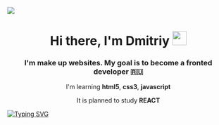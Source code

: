 ![](https://komarev.com/ghpvc/?username=prodREAKTOR)
<h1 align="center">Hi there, I'm Dmitriy
<img src="https://github.com/blackcater/blackcater/raw/main/images/Hi.gif" height="32"/></h1>
<h3 align="center">I'm make up websites. My goal is to become a fronted developer 🇷🇺</h3>
<p align='center'>I'm learning <b>html5</b>, <b>css3</b>, <b>javascript</b></p>
<p align='center'>It is planned to study <b>REACT</b></p>



[![Typing SVG](https://readme-typing-svg.herokuapp.com?color=%2336BCF7&lines=making+a+project)](https://git.io/typing-svg)

